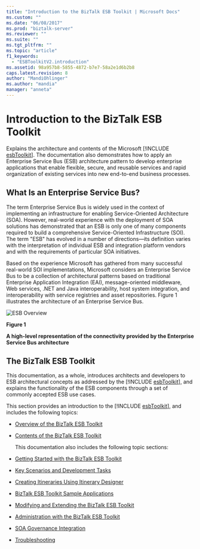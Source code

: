 ```yaml
---
title: "Introduction to the BizTalk ESB Toolkit | Microsoft Docs"
ms.custom: ""
ms.date: "06/08/2017"
ms.prod: "biztalk-server"
ms.reviewer: ""
ms.suite: ""
ms.tgt_pltfrm: ""
ms.topic: "article"
f1_keywords: 
  - "ESBToolkitV2.introduction"
ms.assetid: 98a957b8-5855-4872-b7e7-58a2e1d6b2b8
caps.latest.revision: 8
author: "MandiOhlinger"
ms.author: "mandia"
manager: "anneta"
---
```

# Introduction to the BizTalk ESB Toolkit
Explains the architecture and contents of the Microsoft [!INCLUDE [esbToolkit](../includes/esbtoolkit-md.md)]. The documentation also demonstrates how to apply an Enterprise Service Bus (ESB) architecture pattern to develop enterprise applications that enable flexible, secure, and reusable services and rapid organization of existing services into new end-to-end business processes.  

## What Is an Enterprise Service Bus?  
 The term Enterprise Service Bus is widely used in the context of implementing an infrastructure for enabling Service-Oriented Architecture (SOA). However, real-world experience with the deployment of SOA solutions has demonstrated that an ESB is only one of many components required to build a comprehensive Service-Oriented Infrastructure (SOI). The term "ESB" has evolved in a number of directions—its definition varies with the interpretation of individual ESB and integration platform vendors and with the requirements of particular SOA initiatives.  

 Based on the experience Microsoft has gathered from many successful real-world SOI implementations, Microsoft considers an Enterprise Service Bus to be a collection of architectural patterns based on traditional Enterprise Application Integration (EAI), message-oriented middleware, Web services, .NET and Java interoperability, host system integration, and interoperability with service registries and asset repositories. Figure 1 illustrates the architecture of an Enterprise Service Bus.  

 ![ESB Overview](../esb-toolkit/media/esboverview.gif "ESBOverview")  

 **Figure 1**  

 **A high-level representation of the connectivity provided by the Enterprise Service Bus architecture**  

<!---  Old text with old links
## The Industry View of ESB  
 There are many sources of information about ESB design, architecture, infrastructure, and implementation available from industry suppliers, system integrators, and independent sources.  
-->
<!---    
 IBM defines ESB as a system that "...enables a business to make use of a comprehensive, flexible, and consistent approach to integration while also reducing the complexity of the applications being integrated. Due to the complex and varying nature of business needs, ESB is an evolutional progression that unifies message oriented, event driven and service oriented approaches for integrating applications and service." IBM describes the advantages as "...greater reuse of IT assets by separating application logics and integration tasks, so you can reduce the number, size, and complexity of integration interfaces," and the ability to "...add or change services with minimal interruption to existing IT environment; reduce cost and risk involved as business changes and new opportunities arise." For more information, see [WebSphere software](http://go.microsoft.com/fwlink/p/?LinkId=185958)([http://go.microsoft.com/fwlink/p/?LinkId=185958](http://go.microsoft.com/fwlink/p/?LinkId=185958))on the IBM Web site.  
-->
<!---    Old text with old links
 Sonic Solutions provide a comprehensive examination of ESB, discussing the principle aspects, and the IT and business benefits. They describe the requirement for ESB: "To integrate old and new, service-oriented architecture (SOA) needs an infrastructure that can connect any IT resource, whatever its technology or wherever it is deployed." For more information, see [Enterprise Service Bus (ESB)](http://go.microsoft.com/fwlink/p/?LinkId=185959)([http://go.microsoft.com/fwlink/p/?LinkId=185959](http://go.microsoft.com/fwlink/p/?LinkId=185959)) on the Sonic Solutions Web site.  
-->
<!---    Old text with old links
 TIBCO Software define ESB as "...a standards-based communication layer in a service- oriented architecture (SOA) that enables services to be used across multiple communication protocols [to] simplify service deployment and management, and promote service reuse in a heterogeneous environment." They suggest, in order to provide these capabilities, ESBs "...support both open standards and proprietary technologies, including Web services and UDDI-based registries to discover and publish services, Java Message Service (JMS) and other widely deployed messaging protocols, standards-based (XML) transformations, and basic message routing." For more information, see [Enterprise Service Bus (ESB)](http://go.microsoft.com/fwlink/p/?LinkId=185960)([http://go.microsoft.com/fwlink/?LinkId=185960](http://go.microsoft.com/fwlink/p/?LinkId=185960)) on the TIBCO Web site.  
-->
<!---    Old text with old links
 In the description of his book, Enterprise Service Bus, author David Chappell states that "Rather than conform to the hub-and-spoke architecture of traditional enterprise application integration products, ESB provides a highly distributed approach to integration." He adds "...with unique capabilities that allow individual departments or business units to build out their integration projects in incremental, digestible chunks, maintaining their own local control and autonomy, while still being able to connect together each integration project into a larger, more global integration fabric, or grid." For more information, see Enterprise Service Bus by David Chappell:  
-->
<!---    Old text with old links
-   Chappell, David. Enterprise Service Bus. Sebastopol, CA: O'Reilly Media, Inc. 2004.  
-->


## The BizTalk ESB Toolkit
 This documentation, as a whole, introduces architects and developers to ESB architectural concepts as addressed by the [!INCLUDE [esbToolkit](../includes/esbtoolkit-md.md)], and explains the functionality of the ESB components through a set of commonly accepted ESB use cases.  

 This section provides an introduction to the [!INCLUDE [esbToolkit](../includes/esbtoolkit-md.md)], and includes the following topics:  

- [Overview of the BizTalk ESB Toolkit](../esb-toolkit/overview-of-the-biztalk-esb-toolkit.md)  

- [Contents of the BizTalk ESB Toolkit](../esb-toolkit/contents-of-the-biztalk-esb-toolkit.md)  

  This documentation also includes the following topic sections:  

- [Getting Started with the BizTalk ESB Toolkit](../esb-toolkit/getting-started-with-the-biztalk-esb-toolkit.md)  

- [Key Scenarios and Development Tasks](../esb-toolkit/key-scenarios-and-development-tasks.md)  

- [Creating Itineraries Using Itinerary Designer](../esb-toolkit/creating-itineraries-using-itinerary-designer.md)  

- [BizTalk ESB Toolkit Sample Applications](../esb-toolkit/biztalk-esb-toolkit-sample-applications.md)  

- [Modifying and Extending the BizTalk ESB Toolkit](../esb-toolkit/modifying-and-extending-the-biztalk-esb-toolkit.md)  

- [Administration with the BizTalk ESB Toolkit](../esb-toolkit/administration-with-the-biztalk-esb-toolkit.md)  

- [SOA Governance Integration](../esb-toolkit/soa-governance-integration.md)  

- [Troubleshooting](../esb-toolkit/troubleshooting-the-biztalk-esb-toolkit.md)
